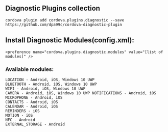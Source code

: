 ## Diagnostic Plugins collection
    cordova plugin add cordova.plugins.diagnostic --save
    https://github.com/dpa99c/cordova-diagnostic-plugin

## Install Diagnostic Modules(config.xml):
    <preference name="cordova.plugins.diagnostic.modules" value="[list of modules]" />

### Available modules:
    LOCATION - Android, iOS, Windows 10 UWP
    BLUETOOTH - Android, iOS, Windows 10 UWP
    WIFI - Android, iOS, Windows 10 UWP
    CAMERA - Android, iOS, Windows 10 UWP NOTIFICATIONS - Android, iOS
    MICROPHONE - Android, iOS
    CONTACTS - Android, iOS
    CALENDAR - Android, iOS
    REMINDERS - iOS
    MOTION - iOS
    NFC - Android
    EXTERNAL_STORAGE - Android
